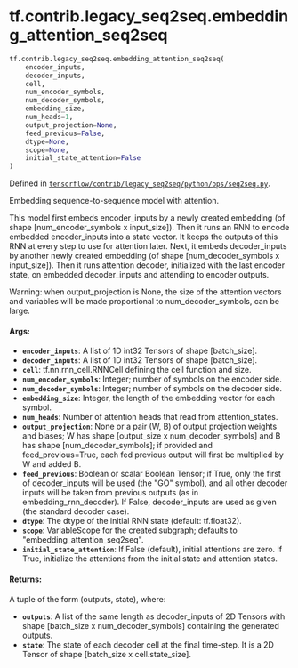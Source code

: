 <div itemscope itemtype="http://developers.google.com/ReferenceObject">
<meta itemprop="name" content="tf.contrib.legacy_seq2seq.embedding_attention_seq2seq" />
<meta itemprop="path" content="Stable" />
</div>

# tf.contrib.legacy_seq2seq.embedding_attention_seq2seq

``` python
tf.contrib.legacy_seq2seq.embedding_attention_seq2seq(
    encoder_inputs,
    decoder_inputs,
    cell,
    num_encoder_symbols,
    num_decoder_symbols,
    embedding_size,
    num_heads=1,
    output_projection=None,
    feed_previous=False,
    dtype=None,
    scope=None,
    initial_state_attention=False
)
```



Defined in [`tensorflow/contrib/legacy_seq2seq/python/ops/seq2seq.py`](/code/stable/tensorflow/contrib/legacy_seq2seq/python/ops/seq2seq.py).

Embedding sequence-to-sequence model with attention.

This model first embeds encoder_inputs by a newly created embedding (of shape
[num_encoder_symbols x input_size]). Then it runs an RNN to encode
embedded encoder_inputs into a state vector. It keeps the outputs of this
RNN at every step to use for attention later. Next, it embeds decoder_inputs
by another newly created embedding (of shape [num_decoder_symbols x
input_size]). Then it runs attention decoder, initialized with the last
encoder state, on embedded decoder_inputs and attending to encoder outputs.

Warning: when output_projection is None, the size of the attention vectors
and variables will be made proportional to num_decoder_symbols, can be large.

#### Args:

* <b>`encoder_inputs`</b>: A list of 1D int32 Tensors of shape [batch_size].
* <b>`decoder_inputs`</b>: A list of 1D int32 Tensors of shape [batch_size].
* <b>`cell`</b>: tf.nn.rnn_cell.RNNCell defining the cell function and size.
* <b>`num_encoder_symbols`</b>: Integer; number of symbols on the encoder side.
* <b>`num_decoder_symbols`</b>: Integer; number of symbols on the decoder side.
* <b>`embedding_size`</b>: Integer, the length of the embedding vector for each symbol.
* <b>`num_heads`</b>: Number of attention heads that read from attention_states.
* <b>`output_projection`</b>: None or a pair (W, B) of output projection weights and
    biases; W has shape [output_size x num_decoder_symbols] and B has
    shape [num_decoder_symbols]; if provided and feed_previous=True, each
    fed previous output will first be multiplied by W and added B.
* <b>`feed_previous`</b>: Boolean or scalar Boolean Tensor; if True, only the first
    of decoder_inputs will be used (the "GO" symbol), and all other decoder
    inputs will be taken from previous outputs (as in embedding_rnn_decoder).
    If False, decoder_inputs are used as given (the standard decoder case).
* <b>`dtype`</b>: The dtype of the initial RNN state (default: tf.float32).
* <b>`scope`</b>: VariableScope for the created subgraph; defaults to
    "embedding_attention_seq2seq".
* <b>`initial_state_attention`</b>: If False (default), initial attentions are zero.
    If True, initialize the attentions from the initial state and attention
    states.


#### Returns:

A tuple of the form (outputs, state), where:
* <b>`outputs`</b>: A list of the same length as decoder_inputs of 2D Tensors with
      shape [batch_size x num_decoder_symbols] containing the generated
      outputs.
* <b>`state`</b>: The state of each decoder cell at the final time-step.
      It is a 2D Tensor of shape [batch_size x cell.state_size].